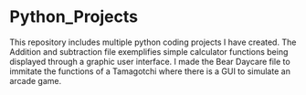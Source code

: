 # Python_Projects
This repository includes multiple python coding projects I have created.
The Addition and subtraction file exemplifies simple calculator functions being displayed through a graphic user interface.
I made the Bear Daycare file to immitate the functions of a Tamagotchi where there is a GUI to simulate an arcade game.

